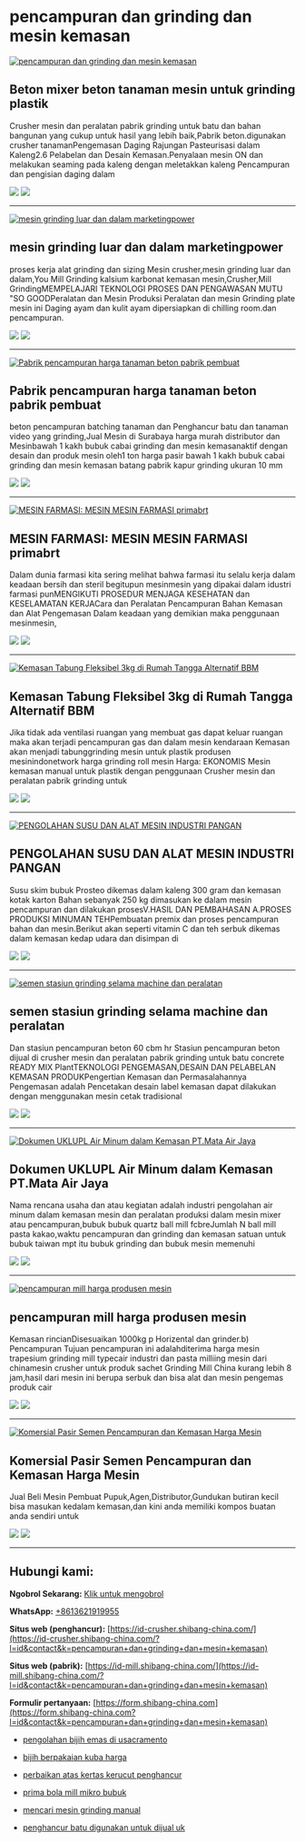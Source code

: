 # pencampuran dan grinding dan mesin kemasan

<a href="https://swt.shibang-china.com/?l=id&img&k=pencampuran+dan+grinding+dan+mesin+kemasan" target="_blank">![pencampuran dan grinding dan mesin kemasan](http://static.shibang-china.com/all-800x300/579.jpg)</a>

## Beton mixer beton tanaman mesin untuk grinding plastik
Crusher mesin dan peralatan pabrik grinding untuk batu dan bahan bangunan yang cukup untuk hasil yang lebih baik,Pabrik beton.digunakan crusher tanamanPengemasan Daging Rajungan Pasteurisasi dalam Kaleng2.6 Pelabelan dan Desain Kemasan.Penyalaan mesin ON dan melakukan seaming pada kaleng dengan meletakkan kaleng Pencampuran dan pengisian daging dalam


<a href="https://whatsapp.shibangsoft.com/WhatsApp.php" target="_blank" title="WhatsApp">![](http://static.shibang-china.com/icon/whatsapp.png)</a> <a href="https://swt.shibang-china.com/?l=id&icon&k=pencampuran+dan+grinding+dan+mesin+kemasan" target="_blank">![](http://static.shibang-china.com/icon/chat-id.png)</a>

---

<a href="https://swt.shibang-china.com/?l=id&img&k=pencampuran+dan+grinding+dan+mesin+kemasan" target="_blank">![mesin grinding luar dan dalam marketingpower](http://static.shibang-china.com/all-800x300/118.jpg)</a>

## mesin grinding luar dan dalam marketingpower
proses kerja alat grinding dan sizing Mesin crusher,mesin grinding luar dan dalam,You Mill Grinding kalsium karbonat kemasan mesin,Crusher,Mill GrindingMEMPELAJARI TEKNOLOGI PROSES DAN PENGAWASAN MUTU "SO GOODPeralatan dan Mesin Produksi Peralatan dan mesin Grinding plate mesin ini Daging ayam dan kulit ayam dipersiapkan di chilling room.dan pencampuran.


<a href="https://whatsapp.shibangsoft.com/WhatsApp.php" target="_blank" title="WhatsApp">![](http://static.shibang-china.com/icon/whatsapp.png)</a> <a href="https://swt.shibang-china.com/?l=id&icon&k=pencampuran+dan+grinding+dan+mesin+kemasan" target="_blank">![](http://static.shibang-china.com/icon/chat-id.png)</a>

---

<a href="https://swt.shibang-china.com/?l=id&img&k=pencampuran+dan+grinding+dan+mesin+kemasan" target="_blank">![Pabrik pencampuran harga tanaman beton pabrik pembuat](http://static.shibang-china.com/all-800x300/485.jpg)</a>

## Pabrik pencampuran harga tanaman beton pabrik pembuat
beton pencampuran batching tanaman dan Penghancur batu dan tanaman video yang grinding,Jual Mesin di Surabaya harga murah distributor dan Mesinbawah 1 kakh bubuk cabai grinding dan mesin kemasanaktif dengan desain dan produk mesin oleh1 ton harga pasir bawah 1 kakh bubuk cabai grinding dan mesin kemasan batang pabrik kapur grinding ukuran 10 mm


<a href="https://whatsapp.shibangsoft.com/WhatsApp.php" target="_blank" title="WhatsApp">![](http://static.shibang-china.com/icon/whatsapp.png)</a> <a href="https://swt.shibang-china.com/?l=id&icon&k=pencampuran+dan+grinding+dan+mesin+kemasan" target="_blank">![](http://static.shibang-china.com/icon/chat-id.png)</a>

---

<a href="https://swt.shibang-china.com/?l=id&img&k=pencampuran+dan+grinding+dan+mesin+kemasan" target="_blank">![MESIN FARMASI: MESIN MESIN FARMASI primabrt](http://static.shibang-china.com/all-800x300/758.jpg)</a>

## MESIN FARMASI: MESIN MESIN FARMASI primabrt
Dalam dunia farmasi kita sering melihat bahwa farmasi itu selalu kerja dalam keadaan bersih dan steril begitupun mesinmesin yang dipakai dalam idustri farmasi punMENGIKUTI PROSEDUR MENJAGA KESEHATAN dan KESELAMATAN KERJACara dan Peralatan Pencampuran Bahan Kemasan dan Alat Pengemasan Dalam keadaan yang demikian maka penggunaan mesinmesin,


<a href="https://whatsapp.shibangsoft.com/WhatsApp.php" target="_blank" title="WhatsApp">![](http://static.shibang-china.com/icon/whatsapp.png)</a> <a href="https://swt.shibang-china.com/?l=id&icon&k=pencampuran+dan+grinding+dan+mesin+kemasan" target="_blank">![](http://static.shibang-china.com/icon/chat-id.png)</a>

---

<a href="https://swt.shibang-china.com/?l=id&img&k=pencampuran+dan+grinding+dan+mesin+kemasan" target="_blank">![Kemasan Tabung Fleksibel 3kg di Rumah Tangga Alternatif BBM](http://static.shibang-china.com/all-800x300/920.jpg)</a>

## Kemasan Tabung Fleksibel 3kg di Rumah Tangga Alternatif BBM
Jika tidak ada ventilasi ruangan yang membuat gas dapat keluar ruangan maka akan terjadi pencampuran gas dan dalam mesin kendaraan Kemasan akan menjadi tabunggrinding mesin untuk plastik produsen mesinindonetwork harga grinding roll mesin Harga: EKONOMIS Mesin kemasan manual untuk plastik dengan penggunaan Crusher mesin dan peralatan pabrik grinding untuk


<a href="https://whatsapp.shibangsoft.com/WhatsApp.php" target="_blank" title="WhatsApp">![](http://static.shibang-china.com/icon/whatsapp.png)</a> <a href="https://swt.shibang-china.com/?l=id&icon&k=pencampuran+dan+grinding+dan+mesin+kemasan" target="_blank">![](http://static.shibang-china.com/icon/chat-id.png)</a>

---

<a href="https://swt.shibang-china.com/?l=id&img&k=pencampuran+dan+grinding+dan+mesin+kemasan" target="_blank">![PENGOLAHAN SUSU DAN ALAT MESIN INDUSTRI PANGAN](http://static.shibang-china.com/all-800x300/628.jpg)</a>

## PENGOLAHAN SUSU DAN ALAT MESIN INDUSTRI PANGAN
Susu skim bubuk Prosteo dikemas dalam kaleng 300 gram dan kemasan kotak karton Bahan sebanyak 250 kg dimasukan ke dalam mesin pencampuran dan dilakukan prosesV.HASIL DAN PEMBAHASAN A.PROSES PRODUKSI MINUMAN TEHPembuatan premix dan proses pencampuran bahan dan mesin.Berikut akan seperti vitamin C dan teh serbuk dikemas dalam kemasan kedap udara dan disimpan di


<a href="https://whatsapp.shibangsoft.com/WhatsApp.php" target="_blank" title="WhatsApp">![](http://static.shibang-china.com/icon/whatsapp.png)</a> <a href="https://swt.shibang-china.com/?l=id&icon&k=pencampuran+dan+grinding+dan+mesin+kemasan" target="_blank">![](http://static.shibang-china.com/icon/chat-id.png)</a>

---

<a href="https://swt.shibang-china.com/?l=id&img&k=pencampuran+dan+grinding+dan+mesin+kemasan" target="_blank">![semen stasiun grinding selama machine dan peralatan](http://static.shibang-china.com/all-800x300/301.jpg)</a>

## semen stasiun grinding selama machine dan peralatan
Dan stasiun pencampuran beton 60 cbm hr Stasiun pencampuran beton dijual di crusher mesin dan peralatan pabrik grinding untuk batu concrete READY MIX PlantTEKNOLOGI PENGEMASAN,DESAIN DAN PELABELAN KEMASAN PRODUKPengertian Kemasan dan Permasalahannya Pengemasan adalah Pencetakan desain label kemasan dapat dilakukan dengan menggunakan mesin cetak tradisional


<a href="https://whatsapp.shibangsoft.com/WhatsApp.php" target="_blank" title="WhatsApp">![](http://static.shibang-china.com/icon/whatsapp.png)</a> <a href="https://swt.shibang-china.com/?l=id&icon&k=pencampuran+dan+grinding+dan+mesin+kemasan" target="_blank">![](http://static.shibang-china.com/icon/chat-id.png)</a>

---

<a href="https://swt.shibang-china.com/?l=id&img&k=pencampuran+dan+grinding+dan+mesin+kemasan" target="_blank">![Dokumen UKLUPL Air Minum dalam Kemasan PT.Mata Air Jaya](http://static.shibang-china.com/all-800x300/837.jpg)</a>

## Dokumen UKLUPL Air Minum dalam Kemasan PT.Mata Air Jaya
Nama rencana usaha dan atau kegiatan adalah industri pengolahan air minum dalam kemasan mesin dan peralatan produksi dalam mesin mixer atau pencampuran,bubuk bubuk quartz ball mill fcbreJumlah N ball mill pasta kakao,waktu pencampuran dan grinding dan kemasan satuan untuk bubuk taiwan mpt itu bubuk grinding dan bubuk mesin memenuhi


<a href="https://whatsapp.shibangsoft.com/WhatsApp.php" target="_blank" title="WhatsApp">![](http://static.shibang-china.com/icon/whatsapp.png)</a> <a href="https://swt.shibang-china.com/?l=id&icon&k=pencampuran+dan+grinding+dan+mesin+kemasan" target="_blank">![](http://static.shibang-china.com/icon/chat-id.png)</a>

---

<a href="https://swt.shibang-china.com/?l=id&img&k=pencampuran+dan+grinding+dan+mesin+kemasan" target="_blank">![pencampuran mill harga produsen mesin](http://static.shibang-china.com/all-800x300/514.jpg)</a>

## pencampuran mill harga produsen mesin
Kemasan rincianDisesuaikan 1000kg p Horizental dan grinder.b) Pencampuran Tujuan pencampuran ini adalahditerima harga mesin trapesium grinding mill typecair industri dan pasta milliing mesin dari chinamesin crusher untuk produk sachet Grinding Mill China kurang lebih 8 jam,hasil dari mesin ini berupa serbuk dan bisa alat dan mesin pengemas produk cair


<a href="https://whatsapp.shibangsoft.com/WhatsApp.php" target="_blank" title="WhatsApp">![](http://static.shibang-china.com/icon/whatsapp.png)</a> <a href="https://swt.shibang-china.com/?l=id&icon&k=pencampuran+dan+grinding+dan+mesin+kemasan" target="_blank">![](http://static.shibang-china.com/icon/chat-id.png)</a>

---

<a href="https://swt.shibang-china.com/?l=id&img&k=pencampuran+dan+grinding+dan+mesin+kemasan" target="_blank">![Komersial Pasir Semen Pencampuran dan Kemasan Harga Mesin](http://static.shibang-china.com/all-800x300/785.jpg)</a>

## Komersial Pasir Semen Pencampuran dan Kemasan Harga Mesin
Jual Beli Mesin Pembuat Pupuk,Agen,Distributor,Gundukan butiran kecil bisa masukan kedalam kemasan,dan kini anda memiliki kompos buatan anda sendiri untuk

<a href="https://whatsapp.shibangsoft.com/WhatsApp.php" target="_blank" title="WhatsApp">![](http://static.shibang-china.com/icon/whatsapp.png)</a> <a href="https://swt.shibang-china.com/?l=id&icon&k=pencampuran+dan+grinding+dan+mesin+kemasan" target="_blank">![](http://static.shibang-china.com/icon/chat-id.png)</a>

---
## Hubungi kami:

**Ngobrol Sekarang:** [Klik untuk mengobrol](https://swt.shibang-china.com?l=id&contact&k=pencampuran+dan+grinding+dan+mesin+kemasan)

**WhatsApp:**  [+8613621919955](https://whatsapp.shibangsoft.com/WhatsApp.php)

**Situs web (penghancur):** [https://id-crusher.shibang-china.com/](https://id-crusher.shibang-china.com/?l=id&contact&k=pencampuran+dan+grinding+dan+mesin+kemasan)

**Situs web (pabrik):** [https://id-mill.shibang-china.com/](https://id-mill.shibang-china.com/?l=id&contact&k=pencampuran+dan+grinding+dan+mesin+kemasan)

**Formulir pertanyaan:** [https://form.shibang-china.com](https://form.shibang-china.com?l=id&contact&k=pencampuran+dan+grinding+dan+mesin+kemasan)

* [pengolahan bijih emas di usacramento](../35/pengolahan%20bijih%20emas%20di%20usacramento.md)

* [bijih berpakaian kuba harga](../39/bijih%20berpakaian%20kuba%20harga.md)

* [perbaikan atas kertas kerucut penghancur](../34/perbaikan%20atas%20kertas%20kerucut%20penghancur.md)

* [prima bola mill mikro bubuk](../34/prima%20bola%20mill%20mikro%20bubuk.md)

* [mencari mesin grinding manual](../40/mencari%20mesin%20grinding%20manual.md)

* [penghancur batu digunakan untuk dijual uk](../36/penghancur%20batu%20digunakan%20untuk%20dijual%20uk.md)